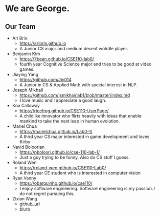 # We are George.
## Our Team
- Ari Brin
  - https://aribrin.github.io
  - A Junior CS major and medium decent wolrdle player.
- Benjamin Kim
  - https://7bean.github.io/CSE110-lab0/
  - fourth year Cognitive Science major and tries to be good at video games.
- Jiaying Yang
  - https://github.com/Jiy014
  - A Junior in CS & Applied Math with special interest in NLP.
- Joseph Mikhail
  - https://github.com/jsmikhai/lab1/blob/master/index.md
  - I love music and I appreciate a good laugh.
- Koa Calloway
  - https://ricefrog.github.io/CSE110-UserPage/
  - A childlike innovator who flirts heavily with ideas that enable mankind to take the next leap in human evolution.
- Mariel Chua
  - https://marielchua.github.io/Lab0-1/
  - A third year CS major interested in game development and loves Kirby
- Navid Boloorian
  - https://nboloori.github.io/cse-110-lab-1/
  - Just a guy trying to be funny. Also do CS stuff I guess.
- Roland Wen
  - https://roland-wen.github.io/CSE110-Lab0/
  - A third year CE student who is interested in computer vision
- Ryan Vanny
  - https://obarquinho.github.io/cse110/
  - I enjoy software engineering. Software engineering is my passion. I do not regret pursuing this.
- Zixian Wang
  - github_url
  - blurb
